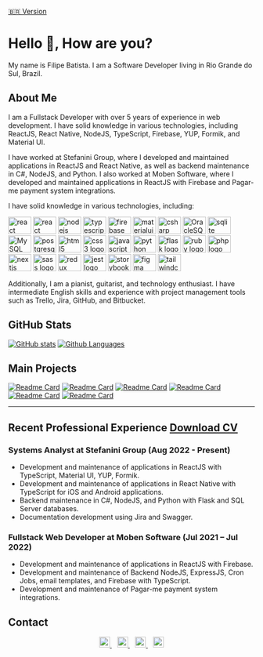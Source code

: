 [🇧🇷 Version](https://github.com/filipeleonelbatista/filipeleonelbatista/blob/master/README.md)

# Hello 👋, How are you?

<p align="left">My name is Filipe Batista. I am a Software Developer living in Rio Grande do Sul, Brazil.</p>

## About Me

I am a Fullstack Developer with over 5 years of experience in web development. I have solid knowledge in various technologies, including ReactJS, React Native, NodeJS, TypeScript, Firebase, YUP, Formik, and Material UI.

I have worked at Stefanini Group, where I developed and maintained applications in ReactJS and React Native, as well as backend maintenance in C#, NodeJS, and Python. I also worked at Moben Software, where I developed and maintained applications in ReactJS with Firebase and Pagar-me payment system integrations.

I have solid knowledge in various technologies, including:

<div align="left">
  <img src="https://cdn.jsdelivr.net/gh/devicons/devicon/icons/react/react-original.svg" height="35" width="47" alt="react logo" />
  <img src="https://cdn.jsdelivr.net/gh/devicons/devicon/icons/react/react-original.svg" height="35" width="47" alt="react native logo" />
  <img src="https://cdn.jsdelivr.net/gh/devicons/devicon/icons/nodejs/nodejs-original.svg" height="35" width="47" alt="nodejs logo" />
  <img src="https://cdn.jsdelivr.net/gh/devicons/devicon/icons/typescript/typescript-original.svg" height="35" width="47" alt="typescript logo" />
  <img src="https://cdn.jsdelivr.net/gh/devicons/devicon/icons/firebase/firebase-plain.svg" height="35" width="47" alt="firebase logo" />
  <img src="https://cdn.jsdelivr.net/gh/devicons/devicon/icons/materialui/materialui-plain.svg" height="35" width="47" alt="materialui logo" />
  <img src="https://cdn.jsdelivr.net/gh/devicons/devicon/icons/csharp/csharp-plain.svg" height="35" width="47" alt="csharp logo" />
  <img src="https://cdn.jsdelivr.net/gh/devicons/devicon/icons/oracle/oracle-original.svg" height="35" width="47" alt="OracleSQL logo" />
  <img src="https://cdn.jsdelivr.net/gh/devicons/devicon/icons/sqlite/sqlite-original.svg" height="35" width="47" alt="sqlite logo" />
  <img src="https://cdn.jsdelivr.net/gh/devicons/devicon/icons/mysql/mysql-original.svg" height="35" width="47" alt="MySQL logo" />
  <img src="https://cdn.jsdelivr.net/gh/devicons/devicon/icons/postgresql/postgresql-original.svg" height="35" width="47" alt="postgresql logo" />
  <img src="https://cdn.jsdelivr.net/gh/devicons/devicon/icons/html5/html5-original.svg" height="35" width="47" alt="html5 logo" />
  <img src="https://cdn.jsdelivr.net/gh/devicons/devicon/icons/css3/css3-original.svg" height="35" width="47" alt="css3 logo" />
  <img src="https://cdn.jsdelivr.net/gh/devicons/devicon/icons/javascript/javascript-original.svg" height="35" width="47" alt="javascript logo" />
  <img src="https://cdn.jsdelivr.net/gh/devicons/devicon/icons/python/python-original.svg" height="35" width="47" alt="python logo" />
  <img src="https://cdn.jsdelivr.net/gh/devicons/devicon/icons/flask/flask-original.svg" height="35" width="47" alt="flask logo" />
  <img src="https://cdn.jsdelivr.net/gh/devicons/devicon/icons/ruby/ruby-original.svg" height="35" width="47" alt="ruby logo" />
  <img src="https://cdn.jsdelivr.net/gh/devicons/devicon/icons/php/php-original.svg" height="35" width="47" alt="php logo" />
  <img src="https://cdn.jsdelivr.net/gh/devicons/devicon/icons/nextjs/nextjs-original.svg" height="35" width="47" alt="nextjs logo" />
  <img src="https://cdn.jsdelivr.net/gh/devicons/devicon/icons/sass/sass-original.svg" height="35" width="47" alt="sass logo" />
  <img src="https://cdn.jsdelivr.net/gh/devicons/devicon/icons/redux/redux-original.svg" height="35" width="47" alt="redux logo" />
  <img src="https://cdn.jsdelivr.net/gh/devicons/devicon/icons/jest/jest-plain.svg" height="35" width="47" alt="jest logo" />
  <img src="https://cdn.jsdelivr.net/gh/devicons/devicon/icons/storybook/storybook-original.svg" height="35" width="47" alt="storybook logo" />
  <img src="https://cdn.jsdelivr.net/gh/devicons/devicon/icons/figma/figma-original.svg" height="35" width="47" alt="figma logo" />
  <img src="https://cdn.jsdelivr.net/gh/devicons/devicon/icons/tailwindcss/tailwindcss-original.svg" height="35" width="47" alt="tailwindcss logo" />
</div>

Additionally, I am a pianist, guitarist, and technology enthusiast. I have intermediate English skills and experience with project management tools such as Trello, Jira, GitHub, and Bitbucket.

## GitHub Stats

[![GitHub stats](https://github-readme-stats.vercel.app/api?username=filipeleonelbatista&show_icons=true&hide_border=true&theme=dark)](https://github.com/anuraghazra/github-readme-stats)
[![Github Languages](https://github-readme-stats.vercel.app/api/top-langs/?username=adamalston&hide=html&hide_border=true&layout=compact&langs_count=8&theme=dark)](https://github.com/anuraghazra/github-readme-stats)

## Main Projects

[![Readme Card](https://github-readme-stats.vercel.app/api/pin/?username=filipeleonelbatista&repo=ifpads&hide_border=true&theme=dark)](https://github.com/filipeleonelbatista/ifpads)
[![Readme Card](https://github-readme-stats.vercel.app/api/pin/?username=filipeleonelbatista&repo=finances-web&hide_border=true&theme=dark)](https://github.com/filipeleonelbatista/finances-web)
[![Readme Card](https://github-readme-stats.vercel.app/api/pin/?username=filipeleonelbatista&repo=finances-app&hide_border=true&theme=dark)](https://github.com/filipeleonelbatista/finances-app)
[![Readme Card](https://github-readme-stats.vercel.app/api/pin/?username=filipeleonelbatista&repo=whatsapp-sender&hide_border=true&theme=dark)](https://github.com/filipeleonelbatista/whatsapp-sender)
[![Readme Card](https://github-readme-stats.vercel.app/api/pin/?username=filipeleonelbatista&repo=delivery-generic&hide_border=true&theme=dark)](https://github.com/filipeleonelbatista/delivery-generic)
[![Readme Card](https://github-readme-stats.vercel.app/api/pin/?username=filipeleonelbatista&repo=youtube-floating&hide_border=true&theme=dark)](https://github.com/filipeleonelbatista/youtube-floating)

----

## Recent Professional Experience [Download CV](https://filipeleonelbatista.dev.br/FilipeBatistaCVen.pdf)

### Systems Analyst at Stefanini Group (Aug 2022 - Present)

- Development and maintenance of applications in ReactJS with TypeScript, Material UI, YUP, Formik.
- Development and maintenance of applications in React Native with TypeScript for iOS and Android applications.
- Backend maintenance in C#, NodeJS, and Python with Flask and SQL Server databases.
- Documentation development using Jira and Swagger.

### Fullstack Web Developer at Moben Software (Jul 2021 – Jul 2022)

- Development and maintenance of applications in ReactJS with Firebase.
- Development and maintenance of Backend NodeJS, ExpressJS, Cron Jobs, email templates, and Firebase with TypeScript.
- Development and maintenance of Pagar-me payment system integrations.

## Contact

<p align="center">
  <a href="https://filipeleonelbatista.dev.br/links">
    <img alt="Meu site" width="22px" src="https://github.com/filipeleonelbatista/filipeleonelbatista/blob/master/assets/worldwide.svg" />
  </a>&ensp;
  <a href="https://www.linkedin.com/in/filipeleonelbatista/">
    <img alt="LinkedIn" width="22px" src="https://github.com/filipeleonelbatista/filipeleonelbatista/blob/master/assets/052-linkedin.svg" />
  </a>&ensp;
  <a href="https://instagram.com/filipeleonelbatista">
    <img alt="Instagram" width="22px" src="https://github.com/filipeleonelbatista/filipeleonelbatista/blob/master/assets/044-instagram.svg" />
  </a>&ensp;
  <a href="https://filipeleonelbatista.dev.br/">
    <img alt="Meu site" width="22px" src="https://github.com/filipeleonelbatista/filipeleonelbatista/blob/master/assets/worldwide.svg" />
  </a>
</p>
